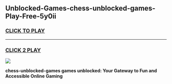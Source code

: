 
## Unblocked-Games-chess-unblocked-games-Play-Free-5y0ii
<h3>
<a href="https://premium76.site?title=chess-unblocked-games&ref=21A">CLICK TO PLAY</a></h3>
<hr>

<h3>
<a href="https://premium76.site?title=chess-unblocked-games&ref=21A">CLICK 2 PLAY</a>
  
</h3>

<a href="https://premium76.site?title=chess-unblocked-games&ref=21A"><img src="https://clearcache.store/games.png"></a>


**chess-unblocked-games games unblocked: Your Gateway to Fun and Accessible Online Gaming**
